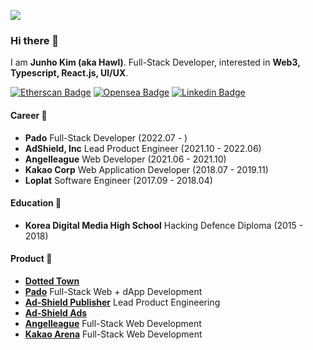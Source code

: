 ![](https://user-images.githubusercontent.com/14465407/88480316-5403d900-cf90-11ea-9fc4-bd6a68935fad.png)

### Hi there 👋
I am **Junho Kim (aka Hawl)**. Full-Stack Developer, interested in **Web3, Typescript, React.js, UI/UX**.

[![Etherscan Badge](https://img.shields.io/badge/zn0ng.eth-3C3C3D?style=flat-square&logo=Ethereum&logoColor=white)](https://etherscan.io/address/0x00003abd523fbdb040154a8756d5c8cae3760000)
[![Opensea Badge](https://img.shields.io/badge/Opensea-2081E2?style=flat-square&logo=OpenSea&logoColor=white)](https://opensea.io/zn0ng_eth)
[![Linkedin Badge](https://img.shields.io/badge/-LinkedIn-blue?style=flat-square&logo=Linkedin&logoColor=white&link=https://www.linkedin.com/in/h4wldev/)](https://www.linkedin.com/in/h4wldev/)

#### Career 🏢
- **Pado** Full-Stack Developer (2022.07 - )
- **AdShield, Inc** Lead Product Engineer (2021.10 - 2022.06)
- **Angelleague** Web Developer (2021.06 - 2021.10)
- **Kakao Corp** Web Application Developer (2018.07 - 2019.11)
- **Loplat** Software Engineer (2017.09 - 2018.04)

#### Education 🏫
- **Korea Digital Media High School** Hacking Defence Diploma (2015 - 2018)

#### Product 🌟
- **[Dotted Town](https://dotted.town)**
- **[Pado](https://padoapp.com)** Full-Stack Web + dApp Development
- **[Ad-Shield Publisher](https://publisher.ad-shield.io)** Lead Product Engineering
- **[Ad-Shield Ads](https://ad-shield.io)**
- **[Angelleague](https://angelleague.io)** Full-Stack Web Development
- **[Kakao Arena](https://arena.kakao.com)** Full-Stack Web Development
